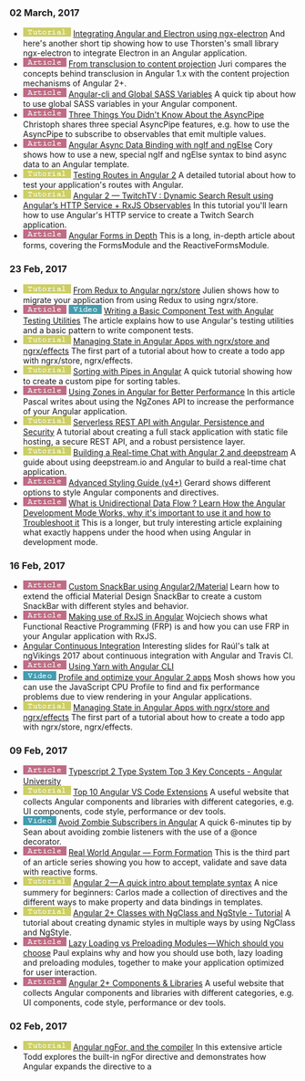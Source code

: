 ### 02 March, 2017
* ![Tutorial](./tutorial.png)  [Integrating Angular and Electron using ngx-electron](https://medium.com/@ThorstenHans/integrating-angular-and-electron-using-ngx-electron-9c36affca25e#.zgd9x9ezu)
And here's another short tip showing how to use Thorsten's small library ngx-electron to integrate Electron in an Angular application.
* ![Article](./Article.png)  [From transclusion to content projection](http://developer.telerik.com/topics/web-development/transclusion-content-projection/)
Juri compares the concepts behind transclusion in Angular 1.x with the content projection mechanisms of Angular 2+.
* ![Article](./Article.png)  [Angular-cli and Global SASS Variables](https://netbasal.com/angular-cli-and-global-sass-variables-a1b92d8ca9b7#.azxvbd1bw)
A quick tip about how to use global SASS variables in your Angular component.
* ![Article](./Article.png)  [Three Things You Didn't Know About the AsyncPipe](https://blog.thoughtram.io/angular/2017/02/27/three-things-you-didnt-know-about-the-async-pipe.html)
Christoph shares three special AsyncPipe features, e.g. how to use the AsyncPipe to subscribe to observables that emit multiple values.
* ![Article](./Article.png)  [Angular Async Data Binding with ngIf and ngElse](https://coryrylan.com/blog/angular-async-data-binding-with-ng-if-and-ng-else)
Cory shows how to use a new, special ngIf and ngElse syntax to bind async data to an Angular template.
* ![Tutorial](./tutorial.png)  [Testing Routes in Angular 2](https://semaphoreci.com/community/tutorials/testing-routes-in-angular-2)
A detailed tutorial about how to test your application's routes with Angular.
* ![Tutorial](./tutorial.png)  [Angular 2 — TwitchTV : Dynamic Search Result using Angular’s HTTP Service + RxJS Observables](https://medium.com/@a_reza88/angular-2-twitchtv-dynamic-search-result-using-angulars-http-service-rxjs-observables-42b9c55a17b8#.ayb6jy9ga)
In this tutorial you'll learn how to use Angular's HTTP service to create a Twitch Search application.
* ![Article](./Article.png)  [Angular Forms in Depth](https://blog.nrwl.io/angular-forms-in-depth-ecb7c58166b5#.dhn4wxipe)
This is a long, in-depth article about forms, covering the FormsModule and the ReactiveFormsModule.

### 23 Feb, 2017
* ![Tutorial](./tutorial.png)  [From Redux to Angular ngrx/store](https://julienrenaux.fr/2017/02/16/from-redux-to-angular-ngrxstore/)
Julien shows how to migrate your application from using Redux to using ngrx/store.
* ![Article](./Article.png)  ![Video](./Video.png)  [Writing a Basic Component Test with Angular Testing Utilities](http://onehungrymind.com/writing-basic-component-test-angular-testing-utilities/)
The article explains how to use Angular's testing utilities and a basic pattern to write component tests.
* ![Tutorial](./tutorial.png)  [Managing State in Angular Apps with ngrx/store and ngrx/effects](https://medium.com/@NetanelBasal/managing-state-in-angular-apps-with-ngrx-store-and-ngrx-effects-part-1-a878addba622#.b5smn55cj)
The first part of a tutorial about how to create a todo app with ngrx/store, ngrx/effects.
* ![Tutorial](./tutorial.png)  [Sorting with Pipes in Angular](https://blog.xmltravelgate.com/sorting-with-pipes-in-angular-2-7370b0839468#.bpnax0mw6)
A quick tutorial showing how to create a custom pipe for sorting tables.
* ![Article](./Article.png)  [Using Zones in Angular for Better Performance](https://blog.thoughtram.io/angular/2017/02/21/using-zones-in-angular-for-better-performance.html)
In this article Pascal writes about using the NgZones API to increase the performance of your Angular application.
* ![Tutorial](./tutorial.png)  [Serverless REST API with Angular, Persistence and Security](https://auth0.com/blog/serverless-angular-app-with-persistence-and-security/)
A tutorial about creating a full stack application with static file hosting, a secure REST API, and a robust persistence layer.
* ![Tutorial](./tutorial.png)  [Building a Real-time Chat with Angular 2 and deepstream](https://www.codementor.io/christiannwamba/building-real-time-chat-angular-deepstream-4miwit44u)
A guide about using deepstream.io and Angular to build a real-time chat application.
* ![Article](./Article.png)  [Advanced Styling Guide (v4+)](https://medium.com/@gerard.sans/angular-advanced-styling-guide-v4-f0765616e635#.gffhr5r2v)
Gerard shows different options to style Angular components and directives.
* ![Article](./Article.png)  [What is Unidirectional Data Flow ? Learn How the Angular Development Mode Works, why it's important to use it and how to Troubleshoot it](http://blog.angular-university.io/angular-2-what-is-unidirectional-data-flow-development-mode/)
This is a longer, but truly interesting article explaining what exactly happens under the hood when using Angular in development mode.

### 16 Feb, 2017
* ![Article](./Article.png)  [Custom SnackBar using Angular2/Material](https://medium.com/@usrlotus/custom-snackbar-using-angular2-material-67a0b576588f)
Learn how to extend the official Material Design SnackBar to create a custom SnackBar with different styles and behavior.
* ![Article](./Article.png)  [Making use of RxJS in Angular](https://auth0.com/blog/making-use-of-rxjs-angular/)
Wojciech shows what Functional Reactive Programming (FRP) is and how you can use FRP in your Angular application with RxJS.
* [Angular Continuous Integration](http://slides.com/elecash/angular-continuous-integration#/)
Interesting slides for Raúl's talk at ngVikings 2017 about continuous integration with Angular and Travis CI.
* ![Article](./Article.png)  [Using Yarn with Angular CLI](https://medium.com/@beeman/using-yarn-with-angular-cli-db2e318e43c5)
* ![Video](./Video.png)  [Profile and optimize your Angular 2 apps](https://www.youtube.com/watch?v=Q1uORsKjrMo)
Mosh shows how you can use the JavaScript CPU Profile to find and fix performance problems due to view rendering in your Angular applications.
* ![Tutorial](./tutorial.png)  [Managing State in Angular Apps with ngrx/store and ngrx/effects](https://medium.com/@NetanelBasal/managing-state-in-angular-apps-with-ngrx-store-and-ngrx-effects-part-1-a878addba622#.b5smn55cj)
The first part of a tutorial about how to create a todo app with ngrx/store, ngrx/effects.

### 09 Feb, 2017
* ![Article](./Article.png) [Typescript 2 Type System Top 3 Key Concepts - Angular University](http://blog.angular-university.io/typescript-2-type-system-how-does-it-really-work-when-are-two-types-compatible-its-actually-quite-different-than-other-type-systems/)
* ![Tutorial](./tutorial.png) [Top 10 Angular VS Code Extensions](http://devboosts.com/2017/02/08/top-10-vs-code-extensions/)
A useful website that collects Angular components and libraries with different categories, e.g. UI components, code style, performance or dev tools.
* ![Video](./Video.png)  [Avoid Zombie Subscribers in Angular](https://www.youtube.com/watch?v=oV8b-rlyMdI)
A quick 6-minutes tip by Sean about avoiding zombie listeners with the use of a @once decorator.
* ![Article](./Article.png)  [Real World Angular — Form Formation](https://blog.realworldfullstack.io/real-world-angular-part-3-form-formation-f78d8462da70)
This is the third part of an article series showing you how to accept, validate and save data with reactive forms.
* ![Tutorial](./tutorial.png) [Angular 2 — A quick intro about template syntax](https://medium.com/front-end-hacking/angular-2-a-quick-intro-about-template-syntax-121f9b160a64)
A nice summery for beginners: Carlos made a collection of directives and the different ways to make property and data bindings in templates.
* ![Tutorial](./tutorial.png)  [Angular 2+ Classes with NgClass and NgStyle - Tutorial](https://scotch.io/tutorials/angular-2-classes-with-ngclass-and-ngstyle)
A tutorial about creating dynamic styles in multiple ways by using NgClass and NgStyle.
* ![Article](./Article.png)  [Lazy Loading vs Preloading Modules — Which should you choose](https://medium.com/@prowe214/lazy-loading-vs-preloading-modules-which-should-you-choose-85a1fb71a24)
Paul explains why and how you should use both, lazy loading and preloading modules, together to make your application optimized for user interaction.
* ![Article](./Article.png)  [Angular 2+ Components & Libraries](https://devarchy.com/angular)
A useful website that collects Angular components and libraries with different categories, e.g. UI components, code style, performance or dev tools.

### 02 Feb, 2017
* ![Tutorial](./tutorial.png)  [Angular ngFor, <ng-template> and the compiler](https://toddmotto.com/angular-ngfor-template-element)
In this extensive article Todd explores the built-in ngFor directive and demonstrates how Angular expands the directive to a <template> element and composes the view.
* [Web Extensions made with Angular](https://cito.github.io/blog/web-ext-with-angular/) - 
A tutorial about how to create a web browser extension for Firefox, Chrome, Opera or Edge by using the WebExtensions API and Angular.
* [Build a Music Player with Angular 2+ & Electron I : Setup & Basics Concepts](https://scotch.io/tutorials/build-a-music-player-with-angular-2-electron-i-setup-basics-concepts) - This is a three part tutorial by Chris showing you how to create a music player desktop application for Mac, Windows and Linux with Electron and Angular. There's also a [part II](https://scotch.io/tutorials/build-a-music-player-with-angular-electron-ii-making-the-ui) and [part III](https://scotch.io/tutorials/build-a-music-player-with-angular-electron-iii-bringing-it-all-together) of this series.
* ![Video](./Video.png)  [AngularCamp 2016](https://www.youtube.com/playlist?list=PLB17qI-lepyhSdXvjSupwSMAMmOxpciUl)
On this YouTube playlist are the talks from AngularCamp 2016, e.g. "Angular 2 Server Side Rendering" by Wassim Chegham, "Progressive Web Apps with Angular 2" by Manfred Steyer or "Augury" by Vanessa Yuen.
* ![Article](./Article.png)  [Making your Angular apps fast](https://blog.thoughtram.io/angular/2017/02/02/making-your-angular-app-fast.html)
In this incredible article Pascal shows how to improve the performance of a demo application rendering 10000 draggable SVG boxes.
